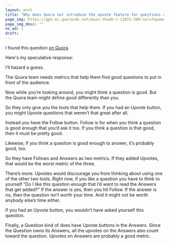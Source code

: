 ```yaml
---
layout: post
title: "Why does Quora not introduce the upvote feature for questions asked?"
page_img: https://qph.ec.quoracdn.net/main-thumb-t-12072-200-nelxfqxamuqfalcjrfhthrtlcsppdznz.jpeg
page_img_desc: ""
no_ad: 1
draft: 
---
```


I found this question <a href="https://www.quora.com/Why-does-Quora-not-introduce-the-upvote-feature-for-questions-asked">on Quora</a>.

Here's my speculative response:

I’ll hazard a guess.

The Quora team needs metrics that help them find good questions to put in front of the audience.

Now while you’re looking around, you might think a question is good. But the Quora team might define good differently than you.

So they only give you the tools that help them. If you had an Upvote button, you might Upvote questions that weren’t that great after all.

Instead you have the Follow button. Follow is for when you think a question is good enough that you’d ask it too. If you think a question is that good, then it must be pretty good.

Likewise, if you think a question is good enough to answer, it’s probably good, too.

So they have Follows and Answers as two metrics. If they added Upvotes, that would be the worst metric of the three.

There’s more. Upvotes would discourage you from thinking about using one of the other two tools. Right now, if you like a question you have to think to yourself “Do I like this question enough that I’d want to read the Answers that get added?” If the answer is yes, then you hit Follow. If the answer is no, then the question isn’t worth your time. And it might not be worth anybody else’s time either.

If you had an Upvote button, you wouldn’t have asked yourself this question.

Finally, a Question kind of does have Upvote buttons in the Answers. Since the Question owns its Answers, all the upvotes on the Answers also count toward the question. Upvotes on Answers are probably a good metric.